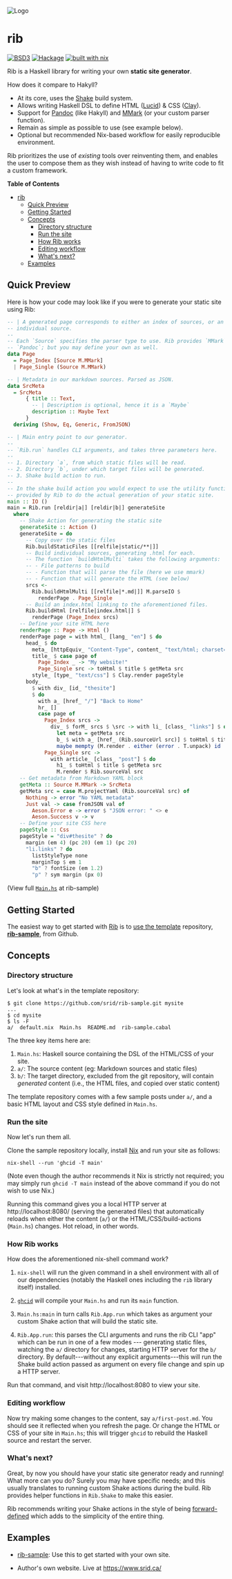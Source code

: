 ![Logo](https://raw.githubusercontent.com/srid/rib/master/assets/rib.png)

# rib

[![BSD3](https://img.shields.io/badge/License-BSD-blue.svg)](https://en.wikipedia.org/wiki/BSD_License)
[![Hackage](https://img.shields.io/hackage/v/rib.svg)](https://hackage.haskell.org/package/rib)
[![built with nix](https://builtwithnix.org/badge.svg)](https://builtwithnix.org)

Rib is a Haskell library for writing your own **static site generator**.

How does it compare to Hakyll?

- At its core, uses the [Shake](https://shakebuild.com/) build system.
- Allows writing Haskell DSL to define HTML ([Lucid](https://chrisdone.com/posts/lucid2/)) & CSS ([Clay](http://fvisser.nl/clay/)).
- Support for [Pandoc](https://pandoc.org/) (like Hakyll) and [MMark](https://github.com/mmark-md/mmark) (or your custom parser function).
- Remain as simple as possible to use (see example below).
- Optional but recommended Nix-based workflow for easily reproducible environment.

Rib prioritizes the use of *existing* tools over reinventing them, and enables
the user to compose them as they wish instead of having to write code to fit a
custom framework.

**Table of Contents**

- [rib](#rib)
    - [Quick Preview](#quick-preview)
    - [Getting Started](#getting-started)
    - [Concepts](#concepts)
        - [Directory structure](#directory-structure)
        - [Run the site](#run-the-site)
        - [How Rib works](#how-rib-works)
        - [Editing workflow](#editing-workflow)
        - [What's next?](#whats-next)
    - [Examples](#examples)

## Quick Preview

Here is how your code may look like if you were to generate your static site
using Rib:

``` haskell
-- | A generated page corresponds to either an index of sources, or an
-- individual source.
--
-- Each `Source` specifies the parser type to use. Rib provides `MMark` and
-- `Pandoc`; but you may define your own as well.
data Page
  = Page_Index [Source M.MMark]
  | Page_Single (Source M.MMark)

-- | Metadata in our markdown sources. Parsed as JSON.
data SrcMeta
  = SrcMeta
      { title :: Text,
        -- | Description is optional, hence it is a `Maybe`
        description :: Maybe Text
      }
  deriving (Show, Eq, Generic, FromJSON)

-- | Main entry point to our generator.
--
-- `Rib.run` handles CLI arguments, and takes three parameters here.
--
-- 1. Directory `a`, from which static files will be read.
-- 2. Directory `b`, under which target files will be generated.
-- 3. Shake build action to run.
--
-- In the shake build action you would expect to use the utility functions
-- provided by Rib to do the actual generation of your static site.
main :: IO ()
main = Rib.run [reldir|a|] [reldir|b|] generateSite
  where
    -- Shake Action for generating the static site
    generateSite :: Action ()
    generateSite = do
      -- Copy over the static files
      Rib.buildStaticFiles [[relfile|static/**|]]
      -- Build individual sources, generating .html for each.
      -- The function `buildHtmlMulti` takes the following arguments:
      -- - File patterns to build
      -- - Function that will parse the file (here we use mmark)
      -- - Function that will generate the HTML (see below)
      srcs <-
        Rib.buildHtmlMulti [[relfile|*.md|]] M.parseIO $
          renderPage . Page_Single
      -- Build an index.html linking to the aforementioned files.
      Rib.buildHtml [relfile|index.html|] $
        renderPage (Page_Index srcs)
    -- Define your site HTML here
    renderPage :: Page -> Html ()
    renderPage page = with html_ [lang_ "en"] $ do
      head_ $ do
        meta_ [httpEquiv_ "Content-Type", content_ "text/html; charset=utf-8"]
        title_ $ case page of
          Page_Index _ -> "My website!"
          Page_Single src -> toHtml $ title $ getMeta src
        style_ [type_ "text/css"] $ Clay.render pageStyle
      body_
        $ with div_ [id_ "thesite"]
        $ do
          with a_ [href_ "/"] "Back to Home"
          hr_ []
          case page of
            Page_Index srcs ->
              div_ $ forM_ srcs $ \src -> with li_ [class_ "links"] $ do
                let meta = getMeta src
                b_ $ with a_ [href_ (Rib.sourceUrl src)] $ toHtml $ title meta
                maybe mempty (M.render . either (error . T.unpack) id . M.parsePure "<desc>") $ description meta
            Page_Single src ->
              with article_ [class_ "post"] $ do
                h1_ $ toHtml $ title $ getMeta src
                M.render $ Rib.sourceVal src
    -- Get metadata from Markdown YAML block
    getMeta :: Source M.MMark -> SrcMeta
    getMeta src = case M.projectYaml (Rib.sourceVal src) of
      Nothing -> error "No YAML metadata"
      Just val -> case fromJSON val of
        Aeson.Error e -> error $ "JSON error: " <> e
        Aeson.Success v -> v
    -- Define your site CSS here
    pageStyle :: Css
    pageStyle = "div#thesite" ? do
      margin (em 4) (pc 20) (em 1) (pc 20)
      "li.links" ? do
        listStyleType none
        marginTop $ em 1
        "b" ? fontSize (em 1.2)
        "p" ? sym margin (px 0)
```

(View full [`Main.hs`](https://github.com/srid/rib-sample/blob/master/Main.hs) at rib-sample)

## Getting Started

The easiest way to get started with [Rib](/) is to [use the
template](https://help.github.com/en/articles/creating-a-repository-from-a-template)
repository, [**rib-sample**](https://github.com/srid/rib-sample), from Github.

## Concepts

### Directory structure

Let's look at what's in the template repository:

```shell
$ git clone https://github.com/srid/rib-sample.git mysite
...
$ cd mysite
$ ls -F
a/  default.nix  Main.hs  README.md  rib-sample.cabal
```

The three key items here are:

1. `Main.hs`: Haskell source containing the DSL of the HTML/CSS of your site.
1. `a/`: The source content (eg: Markdown sources and static files)
1. `b/`: The target directory, excluded from the git repository, will contain
   _generated_ content (i.e., the HTML files, and copied over static content)
   
The template repository comes with a few sample posts under `a/`, and a basic
HTML layout and CSS style defined in `Main.hs`. 

### Run the site

Now let's run them all. 

Clone the sample repository locally, install [Nix](https://nixos.org/nix/) and
run your site as follows:

```shell
nix-shell --run 'ghcid -T main'
```

(Note even though the author recommends it Nix is strictly not required; you may
simply run `ghcid -T main` instead of the above command if you do not wish to
use Nix.)

Running this command gives you a local HTTP server at http://localhost:8080/
(serving the generated files) that automatically reloads when either the content
(`a/`) or the HTML/CSS/build-actions (`Main.hs`) changes. Hot reload, in other
words.

### How Rib works

How does the aforementioned nix-shell command work?

1. `nix-shell` will run the given command in a shell environment with all of our
dependencies (notably the Haskell ones including the `rib` library itself)
installed. 

1. [`ghcid`](https://github.com/ndmitchell/ghcid) will compile your `Main.hs`
   and run its `main` function.

1. `Main.hs:main` in turn calls `Rib.App.run` which takes as argument your custom Shake action that will build the static site.

1. `Rib.App.run`: this parses the CLI arguments and runs the rib CLI "app" which
   can be run in one of a few modes --- generating static files, watching the
   `a/` directory for changes, starting HTTP server for the `b/` directory. By
   default---without any explicit arguments---this will run the Shake build
   action passed as argument on every file change and spin up a HTTP server.
   
Run that command, and visit http://localhost:8080 to view your site.

### Editing workflow

Now try making some changes to the content, say `a/first-post.md`. You should
see it reflected when you refresh the page. Or change the HTML or CSS of your
site in `Main.hs`; this will trigger `ghcid` to rebuild the Haskell source and
restart the server.

### What's next?

Great, by now you should have your static site generator ready and running! What
more can you do? Surely you may have specific needs; and this usually translates
to running custom Shake actions during the build. Rib provides helper functions in `Rib.Shake` to make this easier. 

Rib recommends writing your Shake actions in the style of being 
[forward-defined](http://hackage.haskell.org/package/shake-0.18.3/docs/Development-Shake-Forward.html)
which adds to the simplicity of the entire thing.

## Examples

* [rib-sample](https://github.com/srid/rib-sample): Use this to get started with
  your own site.

* Author's own website. Live at https://www.srid.ca/ 
